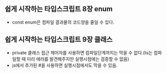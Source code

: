## 쉽게 시작하는 타입스크립트 8장 enum

- const enum은 컴파일 결과물의 코드양을 줄일 수 있다.

## 쉽게 시작하는 타입스크립트 9장 클래스

- private 클래스 접근 제어자를 사용하면 컴파일단계까지는 막을 수 없다.(ts는 컴파일할 때 미리 에러를 발견해주지만 실행시점에는 검증할 수 없음)
- js에서 추가된 #을 사용하면 실행시점에서도 막을 수 있음.
